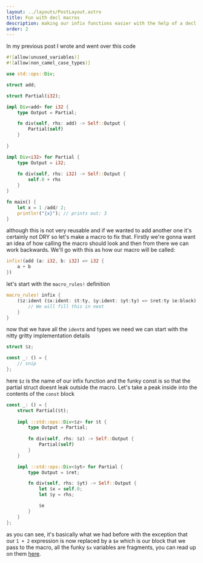 ```yaml
---
layout: ../layouts/PostLayout.astro
title: Fun with decl macros
description: making our infix functions easier with the help of a decl macro
order: 2
---
```


In my previous post I wrote and went over this code
```rs
#![allow(unused_variables)]
#![allow(non_camel_case_types)]

use std::ops::Div;

struct add;

struct Partial(i32);

impl Div<add> for i32 {
    type Output = Partial;

    fn div(self, rhs: add) -> Self::Output {
        Partial(self)
    }
    
}

impl Div<i32> for Partial {
    type Output = i32;
    
    fn div(self, rhs: i32) -> Self::Output {
        self.0 + rhs
    }
}

fn main() {
    let x = 1 /add/ 2;
    println!("{x}"); // prints out: 3
}
```

although this is not very reusable and if we wanted to add another one it's certainly not DRY so let's make a macro to fix that. Firstly we're gonna want an idea of how calling the macro should look and then from there we can work backwards. We'll go with this as how our macro will be called:
```rs
infix!(add (a: i32, b: i32) => i32 {
    a + b
})
```

let's start with the `macro_rules!` definition
```rs
macro_rules! infix {
    ($z:ident ($x:ident: $t:ty, $y:ident: $yt:ty) => $ret:ty $e:block) => {
        // We will fill this in next
    }
}
```
now that we have all the `ident`s and types we need we can start with the nitty gritty implementation details
```rs
struct $z;

const _: () = {
    // snip
};
```
here `$z` is the name of our infix function
and the funky const is so that the partial struct doesnt leak outside the macro. Let's take a peak inside into the contents of the `const` block
```rs
const _: () = {
    struct Partial($t);
    
    impl ::std::ops::Div<$z> for $t {
        type Output = Partial;
        
        fn div(self, rhs: $z) -> Self::Output {
            Partial(self)
        }
    }

    impl ::std::ops::Div<$yt> for Partial {
        type Output = $ret;

        fn div(self, rhs: $yt) -> Self::Output {
            let $x = self.0;
            let $y = rhs;

            $e
        }
    }
};
```
as you can see, it's basically what we had before with the exception that our `1 + 2` expression is now replaced by a `$e` which is our block that we pass to the macro, all the funky `$x` variables are fragments, you can read up on them [here](https://doc.rust-lang.org/reference/macros-by-example.html).